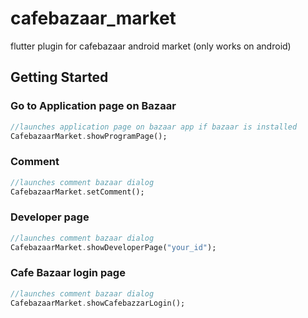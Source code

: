 # cafebazaar_market

flutter plugin for cafebazaar android market (only works on android)

## Getting Started

### Go to Application page on Bazaar

```dart
//launches application page on bazaar app if bazaar is installed
CafebazaarMarket.showProgramPage();
```

### Comment

```dart
//launches comment bazaar dialog
CafebazaarMarket.setComment();
```

### Developer page

```dart
//launches comment bazaar dialog
CafebazaarMarket.showDeveloperPage("your_id");
```

### Cafe Bazaar login page

```dart
//launches comment bazaar dialog
CafebazaarMarket.showCafebazzarLogin();
```